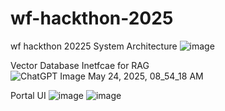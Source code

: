 # wf-hackthon-2025
wf hackthon 20225
System Architecture
![image](https://github.com/user-attachments/assets/2609ae67-0f4f-42d8-9aee-eac92fc59914)

Vector Database Inetfcae for RAG
![ChatGPT Image May 24, 2025, 08_54_18 AM](https://github.com/user-attachments/assets/1c6230cc-447d-4a98-b513-c18622fae748)

Portal UI
![image](https://github.com/user-attachments/assets/abf1e87d-d442-4e19-97d2-a9aa96e8e507)
![image](https://github.com/user-attachments/assets/3bc4d2fa-afe7-43b9-9b55-cb04a3e4a0bc)




